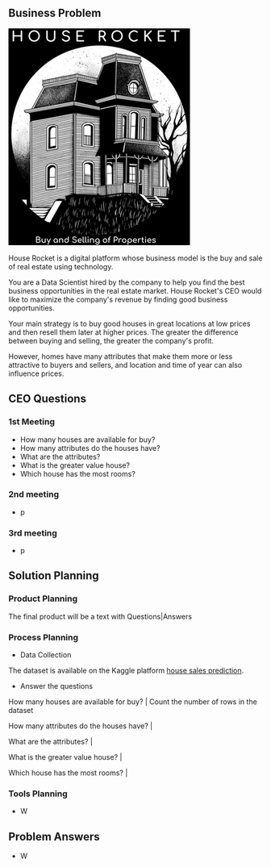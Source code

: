 ## Business Problem

<img src="https://github.com/pmusachio/House-Rocket-Company/blob/main/logo_house_rocket.png" />

House Rocket is a digital platform whose business model is the buy and sale of real estate using technology.

You are a Data Scientist hired by the company to help you find the best business opportunities in the real estate market. House Rocket's CEO would like to maximize the company's revenue by finding good business opportunities.

Your main strategy is to buy good houses in great locations at low prices and then resell them later at higher prices. The greater the difference between buying and selling, the greater the company's profit.

However, homes have many attributes that make them more or less attractive to buyers and sellers, and location and time of year can also influence prices.

## CEO Questions
### 1st Meeting
- How many houses are available for buy?
- How many attributes do the houses have?
- What are the attributes?
- What is the greater value house?
- Which house has the most rooms?

### 2nd meeting
- p

### 3rd meeting
- p

## Solution Planning

### Product Planning
The final product will be a text with Questions|Answers

### Process Planning
- Data Collection

The dataset is available on the Kaggle platform [house sales prediction](https://www.kaggle.com/harlfoxem/housesalesprediction).

- Answer the questions

How many houses are available for buy?
 | Count the number of rows in the dataset
 
How many attributes do the houses have?
 | 
 
What are the attributes?
 | 
 
What is the greater value house?
 | 
 
Which house has the most rooms?
 | 
 

### Tools Planning
- W


## Problem Answers
- W
